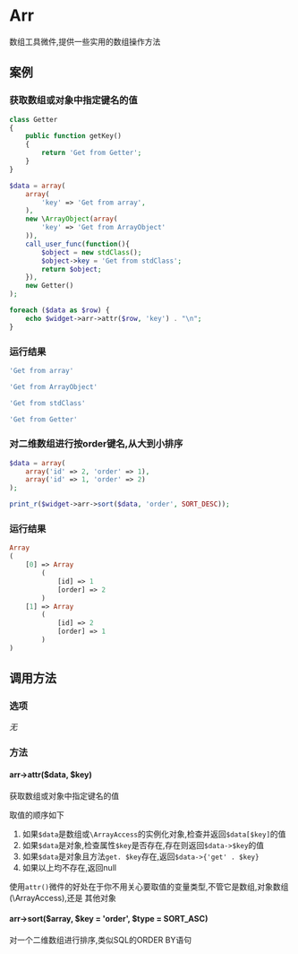 Arr
===

数组工具微件,提供一些实用的数组操作方法

案例
----

### 获取数组或对象中指定键名的值
```php
class Getter
{
    public function getKey()
    {
        return 'Get from Getter';
    }
}

$data = array(
    array(
        'key' => 'Get from array',
    ),
    new \ArrayObject(array(
        'key' => 'Get from ArrayObject'
    )),
    call_user_func(function(){
        $object = new stdClass();
        $object->key = 'Get from stdClass';
        return $object;
    }),
    new Getter()
);

foreach ($data as $row) {
    echo $widget->arr->attr($row, 'key') . "\n";
}
```
### 运行结果
```php
'Get from array'

'Get from ArrayObject'

'Get from stdClass'

'Get from Getter'
```

### 对二维数组进行按order键名,从大到小排序
```php
$data = array(
    array('id' => 2, 'order' => 1),
    array('id' => 1, 'order' => 2)
);

print_r($widget->arr->sort($data, 'order', SORT_DESC));
```

### 运行结果
```php
Array
(
    [0] => Array
        (
            [id] => 1
            [order] => 2
        )
    [1] => Array
        (
            [id] => 2
            [order] => 1
        )
)
```

调用方法
--------

### 选项

*无*

### 方法

#### arr->attr($data, $key)
获取数组或对象中指定键名的值

取值的顺序如下

1. 如果`$data`是数组或`\ArrayAccess`的实例化对象,检查并返回`$data[$key]`的值
2. 如果`$data`是对象,检查属性`$key`是否存在,存在则返回`$data->$key`的值
3. 如果`$data`是对象且方法`get. $key`存在,返回`$data->{'get' . $key}`
4. 如果以上均不存在,返回null

使用`attr()`微件的好处在于你不用关心要取值的变量类型,不管它是数组,对象数组(\ArrayAccess),还是
其他对象

#### arr->sort($array, $key = 'order', $type = SORT_ASC)
对一个二维数组进行排序,类似SQL的ORDER BY语句